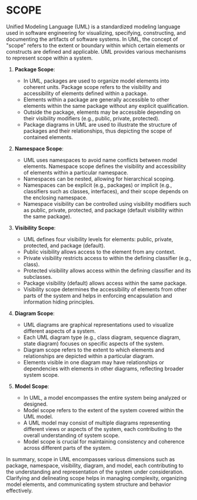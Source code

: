 # SCOPE

Unified Modeling Language (UML) is a standardized modeling language used in software engineering for visualizing, specifying, constructing, and documenting the artifacts of software systems. In UML, the concept of "scope" refers to the extent or boundary within which certain elements or constructs are defined and applicable. UML provides various mechanisms to represent scope within a system.

1. **Package Scope**:
   * In UML, packages are used to organize model elements into coherent units. Package scope refers to the visibility and accessibility of elements defined within a package.
   * Elements within a package are generally accessible to other elements within the same package without any explicit qualification.
   * Outside the package, elements may be accessible depending on their visibility modifiers (e.g., public, private, protected).
   * Package diagrams in UML are used to illustrate the structure of packages and their relationships, thus depicting the scope of contained elements.

2. **Namespace Scope**:
   * UML uses namespaces to avoid name conflicts between model elements. Namespace scope defines the visibility and accessibility of elements within a particular namespace.
   * Namespaces can be nested, allowing for hierarchical scoping.
   * Namespaces can be explicit (e.g., packages) or implicit (e.g., classifiers such as classes, interfaces), and their scope depends on the enclosing namespace.
   * Namespace visibility can be controlled using visibility modifiers such as public, private, protected, and package (default visibility within the same package).

3. **Visibility Scope**:
   * UML defines four visibility levels for elements: public, private, protected, and package (default).
   * Public visibility allows access to the element from any context.
   * Private visibility restricts access to within the defining classifier (e.g., class).
   * Protected visibility allows access within the defining classifier and its subclasses.
   * Package visibility (default) allows access within the same package.
   * Visibility scope determines the accessibility of elements from other parts of the system and helps in enforcing encapsulation and information hiding principles.

4. **Diagram Scope**:
   * UML diagrams are graphical representations used to visualize different aspects of a system.
   * Each UML diagram type (e.g., class diagram, sequence diagram, state diagram) focuses on specific aspects of the system.
   * Diagram scope refers to the extent to which elements and relationships are depicted within a particular diagram.
   * Elements visible in one diagram may have relationships or dependencies with elements in other diagrams, reflecting broader system scope.

5. **Model Scope**:
   * In UML, a model encompasses the entire system being analyzed or designed.
   * Model scope refers to the extent of the system covered within the UML model.
   * A UML model may consist of multiple diagrams representing different views or aspects of the system, each contributing to the overall understanding of system scope.
   * Model scope is crucial for maintaining consistency and coherence across different parts of the system.

In summary, scope in UML encompasses various dimensions such as package, namespace, visibility, diagram, and model, each contributing to the understanding and representation of the system under consideration. Clarifying and delineating scope helps in managing complexity, organizing model elements, and communicating system structure and behavior effectively.
